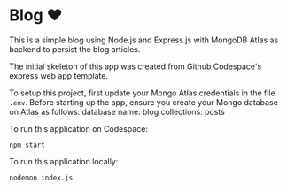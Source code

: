 # Blog ♥️ 

This is a simple blog using Node.js and Express.js with MongoDB Atlas as backend to persist the blog articles.

The initial skeleton of this app was created from Github Codespace's express web app template.

To setup this project, first update your Mongo Atlas credentials in the file `.env`.
Before starting up the app, ensure you create your Mongo database on Atlas as follows:
database name: blog
collections: posts

To run this application on Codespace:

```
npm start
```

To run this application locally:

```
nodemon index.js
```
